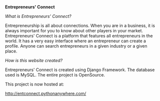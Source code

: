 **Entrepreneurs' Connect**

*What is Entrepreneurs' Connect?*

Entrepreneurship is all about connections. When you are in a business, it is always important for you to know about other players in your market. Entrepreneurs' Connect is a platform that features all entrepreneurs in the world. It has a very easy interface where an entrepreneur can create a profile. Anyone can search entrepreneurs in a given industry or a given place.

*How is this website created?*

Entrepreneurs' Connect is created using Django Framework. The database used is MySQL. The entire project is OpenSource.

This project is now hosted at:

http://entconnect.pythonanywhere.com/
